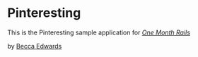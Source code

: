 # Pinteresting 

This is the Pinteresting sample application for [*One Month Rails*](http://onemonthrails.com)

by [Becca Edwards](http://beccamedwards.com)